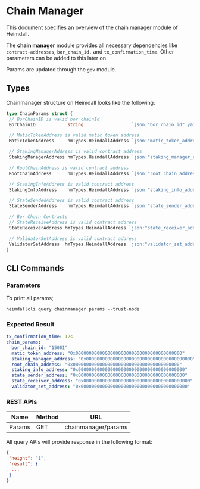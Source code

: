# Chain Manager

This document specifies an overview of the chain manager module of Heimdall.

The **chain manager** module provides all necessary dependencies like `contract-addresses`, `bor_chain_id,` and `tx_confirmation_time`. Other parameters can be added to this later on.

Params are updated through the `gov` module.

## Types

Chainmanager structure on Heimdall looks like the following:

```go
type ChainParams struct {
 // BorChainID is valid bor chainId
 BorChainID            string                  `json:"bor_chain_id" yaml:"bor_chain_id"`

 // MaticTokenAddress is valid matic token address
 MaticTokenAddress     hmTypes.HeimdallAddress `json:"matic_token_address" yaml:"matic_token_address"`

 // StakingManagerAddress is valid contract address
 StakingManagerAddress hmTypes.HeimdallAddress `json:"staking_manager_address" yaml:"staking_manager_address"`

 // RootChainAddress is valid contract address
 RootChainAddress      hmTypes.HeimdallAddress `json:"root_chain_address" yaml:"root_chain_address"`

 // StakingInfoAddress is valid contract address
 StakingInfoAddress    hmTypes.HeimdallAddress `json:"staking_info_address" yaml:"staking_info_address"`

 // StateSendedAddress is valid contract address
 StateSenderAddress    hmTypes.HeimdallAddress `json:"state_sender_address" yaml:"state_sender_address"`

 // Bor Chain Contracts
 // StateReceiveAddress is valid contract address
 StateReceiverAddress hmTypes.HeimdallAddress `json:"state_receiver_address" yaml:"state_receiver_address"`

 // ValidatorSetAddress is valid contract address
 ValidatorSetAddress  hmTypes.HeimdallAddress `json:"validator_set_address" yaml:"validator_set_address"`
}
```

## CLI Commands

### Parameters

To print all params;

```go
heimdallcli query chainmanager params --trust-node
```

### Expected Result

```yaml
tx_confirmation_time: 12s
chain_params:
  bor_chain_id: "15001"
  matic_token_address: "0x0000000000000000000000000000000000000000"
  staking_manager_address: "0x0000000000000000000000000000000000000000"
  root_chain_address: "0x0000000000000000000000000000000000000000"
  staking_info_address: "0x0000000000000000000000000000000000000000"
  state_sender_address: "0x0000000000000000000000000000000000000000"
  state_receiver_address: "0x0000000000000000000000000000000000000000"
  validator_set_address: "0x0000000000000000000000000000000000000000"
```

### REST APIs

|Name                  |Method|URL               |
|----------------------|------|------------------|
|Params                |GET   |chainmanager/params|

All query APIs will provide response in the following format:

```json
{
 "height": "1",
 "result": {
  ...   
 }
}
```
